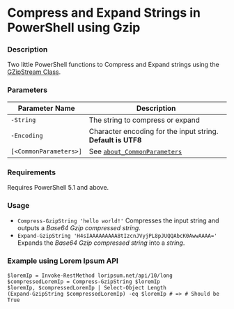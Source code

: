 # Compress and Expand Strings in PowerShell using Gzip

### Description

Two little PowerShell functions to Compress and Expand strings using the [GZipStream Class](https://docs.microsoft.com/en-us/dotnet/api/system.io.compression.gzipstream).

### Parameters

| Parameter Name | Description |
| --- | --- |
| `-String` | The string to compress or expand |
| `-Encoding` | Character encoding for the input string. __Default is UTF8__ |
| `[<CommonParameters>]` | See [`about_CommonParameters`](https://go.microsoft.com/fwlink/?LinkID=113216) |

### Requirements

Requires PowerShell 5.1 and above.

### Usage

- `Compress-GzipString 'hello world!'` Compresses the input string and outputs a _Base64 Gzip compressed string_.
- `Expand-GzipString 'H4sIAAAAAAAAA8tIzcnJVyjPL8pJUQQAbcK0AwwAAAA='` Expands the _Base64 Gzip compressed string_ into a _string_.

### Example using Lorem Ipsum API

```
$loremIp = Invoke-RestMethod loripsum.net/api/10/long
$compressedLoremIp = Compress-GzipString $loremIp
$loremIp, $compressedLoremIp | Select-Object Length
(Expand-GzipString $compressedLoremIp) -eq $loremIp # => # Should be True
```
